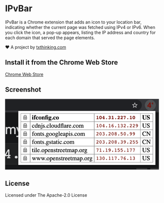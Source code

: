 # IPvBar

IPvBar is a Chrome extension that adds an icon to your location bar, indicating whether the current page was fetched using IPv4 or IPv6. When you click the icon, a pop-up appears, listing the IP address and country for each domain that served the page elements.

❤️ A project by [txthinking.com](https://www.txthinking.com)

## Install it from the Chrome Web Store

[Chrome Web Store](https://chrome.google.com/webstore/detail/ipvbar/copjmgogifdfjkaenpallapiidcpkjbm)

## Screenshot

![Screenshot](/misc/demo.png?raw=true)

## License

Licensed under The Apache-2.0 License
